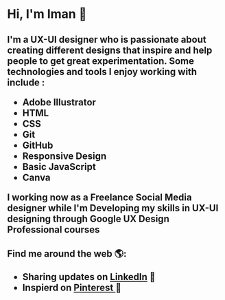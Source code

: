 <h1>Hi, I'm Iman 👋 </h1>

<h2>
I'm a UX-UI designer who is passionate about creating different designs that inspire and help people to get great experimentation. Some technologies and tools I enjoy working with include :

 - Adobe Illustrator 
 - HTML
 - CSS 
 - Git 
 - GitHub 
 - Responsive Design 
 - Basic JavaScript 
 - Canva 
 
I working now as a Freelance Social Media designer while I'm Developing my skills in UX-UI designing through Google UX Design Professional courses
 </h2>


<h2>Find me around the web 🌎:
 
  -  Sharing updates on <a href="https://www.linkedin.com/in/iman-mohammad-340017220">LinkedIn</a> 💼
  - Inspierd on <a href="https://pin.it/4Mugf4S"> Pinterest </a> 🌟
</h2>

